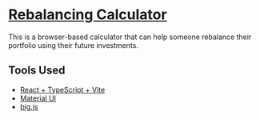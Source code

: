 # [Rebalancing Calculator](https://rebalance.skylerlewis.io)

This is a browser-based calculator that can help someone rebalance their portfolio using their future investments.

## Tools Used

- [React + TypeScript + Vite](https://v2.vitejs.dev/guide/)
- [Material UI](https://mui.com)
- [big.js](https://mikemcl.github.io/big.js)